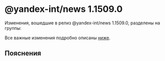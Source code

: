 # @yandex-int/news 1.1509.0

<!-- ЧЕЛОВЕЧЕСКОЕ ВСТУПЛЕНИЕ -->

Изменения, вошедшие в релиз @yandex-int/news 1.1509.0, разделены на группы:

Все важные изменения подробно описаны [ниже](#Пояснения).

## Пояснения


